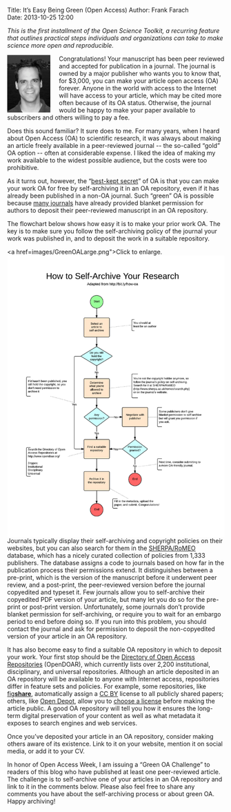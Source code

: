 Title: It’s Easy Being Green (Open Access)
Author: Frank Farach  
Date: 2013-10-25 12:00

*This is the first installment of the Open Science Toolkit, a recurring
feature that outlines practical steps individuals and organizations can
take to make science more open and reproducible.*

<img src="images/FrankFarachHeadshotBWSmall.jpg" alt="Photo of Frank
Farach" align="left" style="padding-right: 20px;" width="100px">

Congratulations! Your manuscript has been peer reviewed and accepted for
publication in a journal. The journal is owned by a major publisher who
wants you to know that, for $3,000, you can make your article open
access (OA) forever. Anyone in the world with access to the Internet
will have access to your article, which may be cited more often because
of its OA status. Otherwise, the journal would be happy to make your
paper available to subscribers and others willing to pay a fee.

Does this sound familiar? It sure does to me. For many years, when I
heard about Open Access (OA) to scientific research, it was always about
making an article freely available in a peer-reviewed journal -- the
so-called “gold” OA option -- often at considerable expense. I liked the
idea of making my work available to the widest possible audience, but
the costs were too prohibitive.

As it turns out, however, the “[best-kept
secret](http://legacy.earlham.edu/~peters/fos/overview.htm)” of OA is
that you can make your work OA for free by self-archiving it in an OA
repository, even if it has already been published in a non-OA journal.
Such “green” OA is possible because [many
journals](http://www.sherpa.ac.uk/romeo/statistics.php?la=en&fIDnum=%7C&mode=simple)
have already provided blanket permission for authors to deposit their
peer-reviewed manuscript in an OA repository.

The flowchart below shows how easy it is to make your prior work OA. The
key is to make sure you follow the self-archiving policy of the journal
your work was published in, and to deposit the work in a suitable
repository.  

<a href=images/GreenOALarge.png">Click to enlarge.<img src="images/GreenOASmall.png" alt="Flowchart showing how to
archive your research" align="left" width="600px"></a>

Journals typically display their self-archiving and copyright policies
on their websites, but you can also search for them in the
[SHERPA/RoMEO](http://www.sherpa.ac.uk/romeo/) database, which has a
nicely curated collection of policies from 1,333 publishers.  The
database assigns a code to journals based on how far in the publication
process their permissions extend.  It distinguishes between a pre-print,
which is the version of the manuscript before it underwent peer review,
and a post-print, the peer-reviewed version before the journal
copyedited and typeset it. Few journals allow you to self-archive their
copyedited PDF version of your article, but many let you do so for the
pre-print or post-print version. Unfortunately, some journals don’t
provide blanket permission for self-archiving, or require you to wait
for an embargo period to end before doing so. If you run into this
problem, you should contact the journal and ask for permission to
deposit the non-copyedited version of your article in an OA repository.

It has also become easy to find a suitable OA repository in which to
deposit your work. Your first stop should be the [Directory of Open
Access Repositories](http://www.opendoar.org) (OpenDOAR), which
currently lists over 2,200 institutional, disciplinary, and universal
repositories. Although an article deposited in an OA repository will be
available to anyone with Internet access, repositories differ in feature
sets and policies. For example, some repositories, like
[fig**share**](http://figshare.com/cc_license), automatically assign a
[CC BY](http://creativecommons.org/licenses/by/3.0/) license to all
publicly shared papers; others, like [Open
Depot](http://opendepot.org/), allow you to [choose a
license](http://creativecommons.org/choose/) before making the article
public. A good OA repository will tell you how it ensures the long-term
digital preservation of your content as well as what metadata it exposes
to search engines and web services.

Once you’ve deposited your article in an OA repository, consider making
others aware of its existence. Link to it on your website, mention it on
social media, or add it to your CV.

In honor of Open Access Week, I am issuing a “Green OA Challenge” to
readers of this blog who have published at least one peer-reviewed
article. The challenge is to self-archive one of your articles in an OA
repository and link to it in the comments below. Please also feel free
to share any comments you have about the self-archiving process or about
green OA. Happy archiving!
